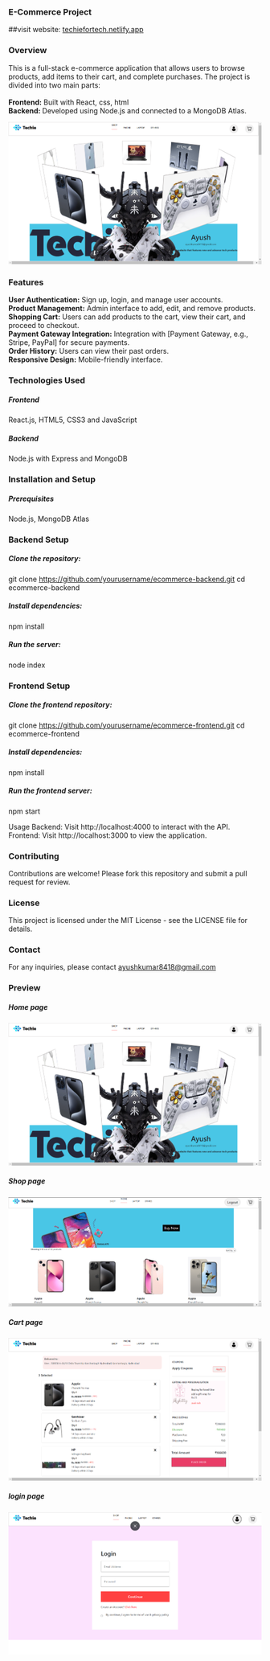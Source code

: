 ### E-Commerce Project
##visit website: <a href="https://techiefortech.netlify.app/">techiefortech.netlify.app</a>
### Overview
This is a full-stack e-commerce application that allows users to browse products, add items to their cart, and complete purchases. The project is divided into two main parts:
</br></br><b>Frontend:</b> Built with React, css, html</br>
<b> Backend: </b>Developed using Node.js and connected to a MongoDB Atlas.</br>

![alt text](https://raw.githubusercontent.com/Ayush8418/Techie-Ecommerce-Website/main/frontend/src/Components/Assets/main-photo.png)

### Features
<b>User Authentication:</b> Sign up, login, and manage user accounts.</br>
<b>Product Management:</b> Admin interface to add, edit, and remove products.</br>
<b>Shopping Cart:</b> Users can add products to the cart, view their cart, and proceed to checkout.</br>
<b>Payment Gateway Integration:</b> Integration with [Payment Gateway, e.g., Stripe, PayPal] for secure payments.</br>
<b>Order History:</b> Users can view their past orders.</br>
<b>Responsive Design:</b> Mobile-friendly interface.</br>

### Technologies Used
##### Frontend
React.js, HTML5, CSS3 and JavaScript
##### Backend
Node.js with Express and MongoDB

### Installation and Setup
##### Prerequisites
Node.js, MongoDB Atlas

### Backend Setup
##### Clone the repository:
git clone https://github.com/yourusername/ecommerce-backend.git
cd ecommerce-backend

##### Install dependencies:
npm install

##### Run the server:
node index

### Frontend Setup
##### Clone the frontend repository:
git clone https://github.com/yourusername/ecommerce-frontend.git
cd ecommerce-frontend

##### Install dependencies:
npm install

##### Run the frontend server:
npm start

Usage
Backend: Visit http://localhost:4000 to interact with the API.
Frontend: Visit http://localhost:3000 to view the application.

### Contributing
Contributions are welcome! Please fork this repository and submit a pull request for review.

### License
This project is licensed under the MIT License - see the LICENSE file for details.

### Contact
For any inquiries, please contact ayushkumar8418@gmail.com

### Preview
##### Home page
![alt text](https://raw.githubusercontent.com/Ayush8418/Techie-Ecommerce-Website/main/frontend/src/Components/Assets/main-photo.png)
##### Shop page
![alt text](https://raw.githubusercontent.com/Ayush8418/Techie-Ecommerce-Website/main/frontend/src/Components/Assets/shop-page.png)
##### Cart page
![alt text](https://raw.githubusercontent.com/Ayush8418/Techie-Ecommerce-Website/main/frontend/src/Components/Assets/cart-page.png)
##### login page
![alt text](https://raw.githubusercontent.com/Ayush8418/Techie-Ecommerce-Website/main/frontend/src/Components/Assets/login-page.png)
